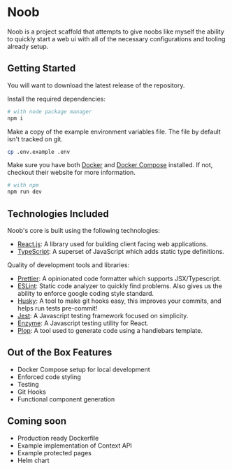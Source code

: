 # Noob

Noob is a project scaffold that attempts to give noobs like myself the ability to quickly start a web ui with all of the necessary configurations and tooling already setup.

## Getting Started

You will want to download the latest release of the repository.

Install the required dependencies:

```bash
# with node package manager
npm i
```

Make a copy of the example environment variables file. The file by default isn't tracked on git.

```bash
cp .env.example .env
```

Make sure you have both [Docker](https://www.docker.com/get-started) and [Docker Compose](https://docs.docker.com/compose/) installed. If not, checkout their website for more information.

```bash
# with npm
npm run dev
```

## Technologies Included

Noob's core is built using the following technologies:

- [React.js](https://reactjs.org/): A library used for building client facing web applications.
- [TypeScript](https://www.typescriptlang.org/): A superset of JavaScript which adds static type definitions.

Quality of development tools and libraries:

- [Prettier](https://prettier.io/): A opinionated code formatter which supports JSX/Typescript.
- [ESLint](https://eslint.org/): Static code analyzer to quickly find problems. Also gives us the ability to enforce google coding style standard.
- [Husky](https://typicode.github.io/husky/): A tool to make git hooks easy, this improves your commits, and helps run tests pre-commit!
- [Jest](https://jestjs.io/): A Javascript testing framework focused on simplicity.
- [Enzyme](https://enzymejs.github.io/enzyme/): A Javascript testing utility for React.
- [Plop](https://plopjs.com/): A tool used to generate code using a handlebars template.

## Out of the Box Features

- Docker Compose setup for local development
- Enforced code styling
- Testing
- Git Hooks
- Functional component generation

## Coming soon

- Production ready Dockerfile
- Example implementation of Context API
- Example protected pages
- Helm chart
